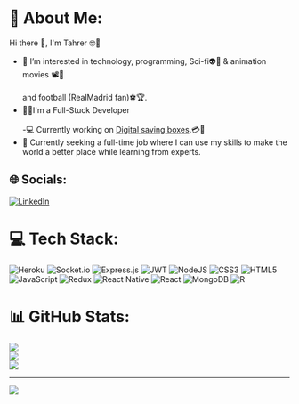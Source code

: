 # 💫 About Me:
Hi there 👋, I'm Tahrer 🤓🤖 <br>
- 👀 I’m interested in technology, programming, Sci-fi👽🤖 & animation movies 📽️🍿<br>    
and football (RealMadrid fan)⚽🏆.<br>
- 👩‍💻I'm a Full-Stuck Developer<br><br> -💻 Currently working on [Digital saving boxes](https://github.com/tahrer007/saving-box).💳💸<br>
- 🌱 Currently seeking a full-time job where I can use my skills to make the world a better place while learning from experts.    


## 🌐 Socials:
[![LinkedIn](https://img.shields.io/badge/LinkedIn-%230077B5.svg?logo=linkedin&logoColor=white)](https://linkedin.com/in/https://www.linkedin.com/in/tahrer-abu-diab-93927512b/) 

# 💻 Tech Stack:
![Heroku](https://img.shields.io/badge/heroku-%23430098.svg?style=for-the-badge&logo=heroku&logoColor=white) ![Socket.io](https://img.shields.io/badge/Socket.io-black?style=for-the-badge&logo=socket.io&badgeColor=010101) ![Express.js](https://img.shields.io/badge/express.js-%23404d59.svg?style=for-the-badge&logo=express&logoColor=%2361DAFB) ![JWT](https://img.shields.io/badge/JWT-black?style=for-the-badge&logo=JSON%20web%20tokens) ![NodeJS](https://img.shields.io/badge/node.js-6DA55F?style=for-the-badge&logo=node.js&logoColor=white) ![CSS3](https://img.shields.io/badge/css3-%231572B6.svg?style=for-the-badge&logo=css3&logoColor=white) ![HTML5](https://img.shields.io/badge/html5-%23E34F26.svg?style=for-the-badge&logo=html5&logoColor=white) ![JavaScript](https://img.shields.io/badge/javascript-%23323330.svg?style=for-the-badge&logo=javascript&logoColor=%23F7DF1E) ![Redux](https://img.shields.io/badge/redux-%23593d88.svg?style=for-the-badge&logo=redux&logoColor=white) ![React Native](https://img.shields.io/badge/react_native-%2320232a.svg?style=for-the-badge&logo=react&logoColor=%2361DAFB) ![React](https://img.shields.io/badge/react-%2320232a.svg?style=for-the-badge&logo=react&logoColor=%2361DAFB) ![MongoDB](https://img.shields.io/badge/MongoDB-%234ea94b.svg?style=for-the-badge&logo=mongodb&logoColor=white) ![R](https://img.shields.io/badge/r-%23276DC3.svg?style=for-the-badge&logo=r&logoColor=white)
# 📊 GitHub Stats:
![](https://github-readme-stats.vercel.app/api?username=tahrer007&theme=dark&hide_border=false&include_all_commits=false&count_private=false)<br/>
![](https://github-readme-streak-stats.herokuapp.com/?user=tahrer007&theme=dark&hide_border=false)<br/>
![](https://github-readme-stats.vercel.app/api/top-langs/?username=tahrer007&theme=dark&hide_border=false&include_all_commits=false&count_private=false&layout=compact)

---
[![](https://visitcount.itsvg.in/api?id=tahrer007&icon=0&color=0)](https://visitcount.itsvg.in)
